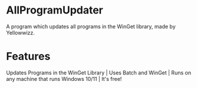 # AllProgramUpdater
A program which updates all programs in the WinGet library, made by Yellowwizz.

# Features

Updates Programs in the WinGet Library |
Uses Batch and WinGet |
Runs on any machine that runs Windows 10/11 |
It's free!

